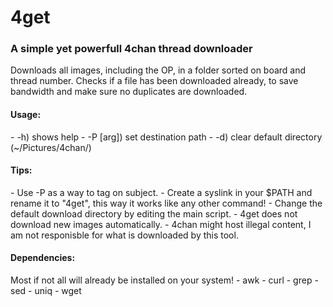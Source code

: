 <h1>4get</h1>
<h3>A simple yet powerfull 4chan thread downloader</h3>

Downloads all images, including the OP, in a folder sorted on board and thread number.
Checks if a file has been downloaded already, to save bandwidth and make sure no duplicates are downloaded.

<h4>Usage:</h4>
- -h) shows help
- -P [arg]) set destination path
- -d) clear default directory (~/Pictures/4chan/)

<h4>Tips:</h4>
- Use -P as a way to tag on subject.
- Create a syslink in your $PATH and rename it to "4get", this way it works like any other command!
- Change the default download directory by editing the main script.
- 4get does not download new images automatically.
- 4chan might host illegal content, I am not responisble for what is downloaded by this tool.

<h4>Dependencies:</h4>
Most if not all will already be installed on your system!
- awk
- curl
- grep
- sed
- uniq
- wget
